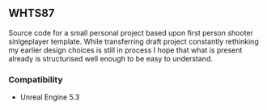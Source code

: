 ## WHTS87
Source code for a small personal project based upon first person shooter sinlgeplayer template. While transferring draft project constantly rethinking my earlier design choices is still in process I hope that what is present already is structurised well enough to be easy to understand.

### Compatibility
* Unreal Engine 5.3
